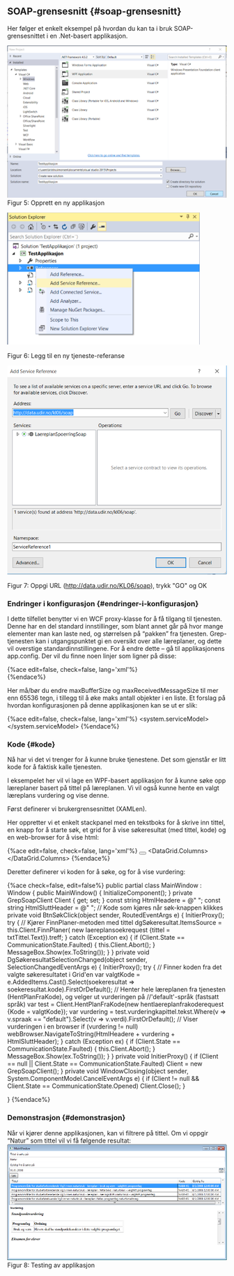 ## SOAP-grensesnitt {#soap-grensesnitt}

Her følger et enkelt eksempel på hvordan du kan ta i bruk SOAP-grensesnittet i en .Net-basert applikasjon.

![](../figurer/figur5.PNG)
Figur 5: Opprett en ny applikasjon

![](../figurer/figur6.PNG)

Figur 6: Legg til en ny tjeneste-referanse

![](../figurer/figur7.PNG)

Figur 7: Oppgi URL (http://data.udir.no/KL06/soap), trykk "GO" og OK

### Endringer i konfigurasjon {#endringer-i-konfigurasjon}

I dette tilfellet benytter vi en WCF proxy-klasse for å få tilgang til tjenesten. Denne har en del standard innstillinger, som blant annet går på hvor mange elementer man kan laste ned, og størrelsen på “pakken” fra tjenesten. Grep-tjenesten kan i utgangspunktet gi en oversikt over alle læreplaner, og dette vil overstige standardinnstillingene. For å endre dette – gå til applikasjonens app.config. Der vil du finne noen linjer som ligner på disse:

{%ace edit=false, check=false, lang='xml'%}
<basicHttpBinding>        
  <binding name="GrepSoapBinding_GrepSoap" closeTimeout="00:01:00"
    openTimeout="00:01:00" receiveTimeout="00:10:00" sendTimeout="00:01:00"
    allowCookies="false" bypassProxyOnLocal="false" hostNameComparisonMode="StrongWildcard"
    maxBufferPoolSize="524288" maxBufferSize="2147483647" maxReceivedMessageSize="2147483647"
    textEncoding="utf-8" transferMode="Buffered" useDefaultWebProxy="true"
    messageEncoding="Text">
    <readerQuotas maxDepth="32" maxStringContentLength="8192" maxArrayLength="16384"
    maxBytesPerRead="4096" maxNameTableCharCount="16384" />
    <security mode="None">
      <transport clientCredentialType="None" proxyCredentialType="None" realm="" />
      <message clientCredentialType="UserName" algorithmSuite="Default" />
    </security>
  </binding>
</basicHttpBinding>
{%endace%}

Her må/bør du endre maxBufferSize og maxReceivedMessageSize til mer enn 65536 tegn, i tillegg til å øke maks antall objekter i en liste. Et forslag på hvordan konfigurasjonen på denne applikasjonen kan se ut er slik:

{%ace edit=false, check=false, lang='xml'%}
<system.serviceModel>
  <bindings>
    <basicHttpBinding>
      <binding name="GrepSoapBinding_GrepSoap" closeTimeout="00:01:00" openTimeout="00:01:00" receiveTimeout="00:10:00" sendTimeout="00:01:00" allowCookies="false" bypassProxyOnLocal="false" hostNameComparisonMode="StrongWildcard" maxBufferSize="6553600" maxBufferPoolSize="524288" maxReceivedMessageSize="6553600" messageEncoding="Text" textEncoding="utf-8" transferMode="Buffered" useDefaultWebProxy="true">
        <readerQuotas maxDepth="32" maxStringContentLength="8192" maxArrayLength="16384" maxBytesPerRead="4096" maxNameTableCharCount="16384" />
        <security mode="None">
          <transport clientCredentialType="None" proxyCredentialType="None" realm="" />
          <message clientCredentialType="UserName" algorithmSuite="Default" />
        </security>
      </binding>
    </basicHttpBinding>
  </bindings>
  <client>
    <endpoint address="http://data.udir.no/soap" binding="basicHttpBinding" behaviorConfiguration="GrepBehavior" bindingConfiguration="GrepSoapBinding_GrepSoap" contract="Læreplanspørringer.GrepSoap" name="GrepSoapBinding_GrepSoap" />
  </client>
  <behaviors>
    <endpointBehaviors>
      <behavior name="GrepBehavior">
        <dataContractSerializer maxItemsInObjectGraph="2147483647" />
      </behavior>
    </endpointBehaviors>
  </behaviors>
</system.serviceModel>
{%endace%}

### Kode {#kode}

Nå har vi det vi trenger for å kunne bruke tjenestene. Det som gjenstår er litt kode for å faktisk kalle tjenesten.

I eksempelet her vil vi lage en WPF-basert applikasjon for å kunne søke opp læreplaner basert på tittel på læreplanen. Vi vil også kunne hente en valgt læreplans vurdering og vise denne.

Først definerer vi brukergrensesnittet (XAMLen).

Her oppretter vi et enkelt stackpanel med en tekstboks for å skrive inn tittel, en knapp for å starte søk, et grid for å vise søkeresultat (med tittel, kode) og en web-browser for å vise html:

{%ace edit=false, check=false, lang='xml'%}
<Window x:Class="TestApplication.MainWindow"
        xmlns="http://schemas.microsoft.com/winfx/2006/xaml/presentation"
        xmlns:x="http://schemas.microsoft.com/winfx/2006/xaml"
        xmlns:d="http://schemas.microsoft.com/expression/blend/2008"
        xmlns:mc="http://schemas.openxmlformats.org/markup-compatibility/2006"
        xmlns:local="clr-namespace:TestApplication"
        mc:Ignorable="d"
        Title="MainWindow" Height="350" Width="525">
    <Grid>
        <StackPanel>
            <Label Content="Tittel å søke på"></Label>
            <TextBox Name="txtTittel"></TextBox>
            <Button Name="btnSøk" Content="Søk" HorizontalAlignment="Left" Width="40"
            Click="BtnSøkClick"></Button>
            <ScrollViewer MaxHeight="150">
                <DataGrid Name="dgSøkeresultat" AutoGenerateColumns="False"
                SelectionChanged="DgSøkeresultatSelectionChanged">
                    <DataGrid.Columns>
                        <DataGridTextColumn Binding="{Binding kode}" Header="Kode"></DataGridTextColumn>
                        <DataGridTextColumn Binding="{Binding gyldigfra}" Header="Gyldig fra">
                        </DataGridTextColumn>
                    </DataGrid.Columns>
                </DataGrid>
            </ScrollViewer>
            <Label Content="Vurdering" FontWeight="Bold"></Label>
            <ScrollViewer MaxHeight="150">
                <WebBrowser Name="webBrowser"></WebBrowser>
            </ScrollViewer>
        </StackPanel>
    </Grid>
</Window>
{%endace%}

Deretter definerer vi koden for å søke, og for å vise vurdering:

{%ace check=false, edit=false%}
public partial class MainWindow : Window
  {
    public MainWindow()
    {
      InitializeComponent();
    }
    private GrepSoapClient Client { get; set; }
    const string HtmlHeadere = @"<html> <head> <meta http-equiv='Content-Type'
    content='text/html;charset=UTF-8'> </head> <body>";
    const string HtmlSluttHeader = @"</body> </html>";
    // Kode som kjøres når søk-knappen klikkes
    private void BtnSøkClick(object sender, RoutedEventArgs e)
    {
        InitierProxy();
        try
        {
            // Kjører FinnPlaner-metoden med tittel
            dgSøkeresultat.ItemsSource = this.Client.FinnPlaner(
              new laereplansoekrequest {tittel = txtTittel.Text}).treff;
        }
        catch (Exception ex)
        {
            if (Client.State == CommunicationState.Faulted)
            {
                this.Client.Abort();
            }
            MessageBox.Show(ex.ToString());
        }
    }
    private void DgSøkeresultatSelectionChanged(object sender, SelectionChangedEventArgs e)
    {
        InitierProxy();
        try
        {
            // Finner koden fra det valgte søkeresultatet i Grid'en
            var valgtKode = e.AddedItems.Cast<laereplansoekeresultat>().Select(soekeresultat =>
            soekeresultat.kode).FirstOrDefault();
            // Henter hele læreplanen fra tjenesten (HentPlanFraKode), og velger ut vurderingen på
            //'default'-språk (fastsatt språk)
            var test = Client.HentPlanFraKode(new hentlaereplanfrakoderequest {Kode = valgtKode});
            var vurdering = test.vurderingkapittel.tekst.Where(v => v.spraak == "default").Select(v =>
            v.verdi).FirstOrDefault();
            // Viser vurderingen i en browser
            if (vurdering != null)
                webBrowser.NavigateToString(HtmlHeadere + vurdering + HtmlSluttHeader);
        }
        catch (Exception ex)
        {
            if (Client.State == CommunicationState.Faulted)
            {
                this.Client.Abort();
            }
            MessageBox.Show(ex.ToString());
        }
    }
    private void InitierProxy()
    {
        if (Client == null || Client.State == CommunicationState.Faulted)
            Client = new GrepSoapClient();
    }
    private void WindowClosing(object sender, System.ComponentModel.CancelEventArgs e)
    {
        if (Client != null && Client.State == CommunicationState.Opened)
            Client.Close();
    }

}
{%endace%}

### Demonstrasjon {#demonstrasjon}

Når vi kjører denne applikasjonen, kan vi filtrere på tittel. Om vi oppgir “Natur” som tittel vil vi få følgende resultat:
![](../figurer/figur8.png)
Figur 8: Testing av applikasjon
